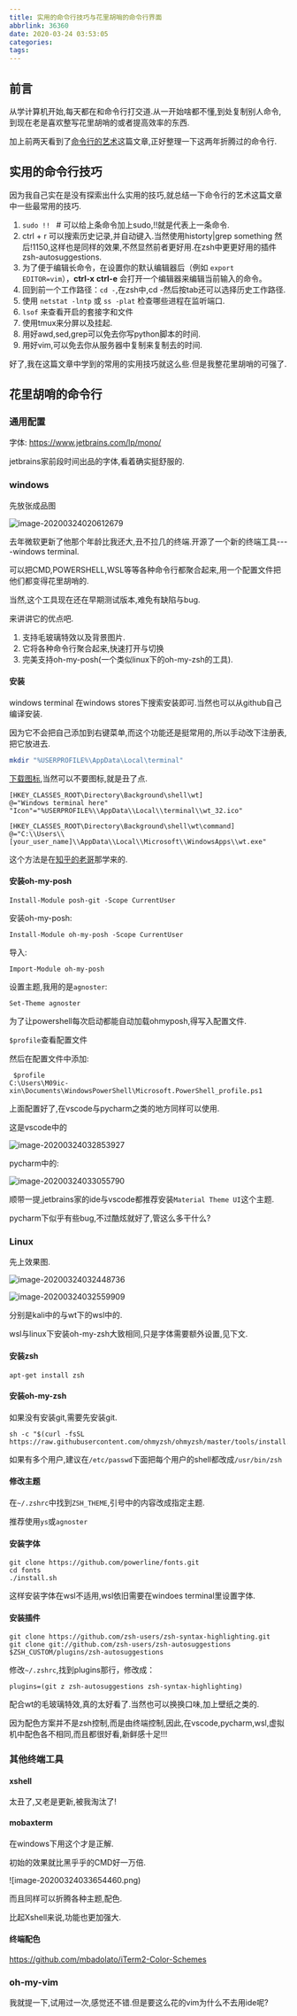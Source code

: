 ```yaml
---
title: 实用的命令行技巧与花里胡哨的命令行界面
abbrlink: 36360
date: 2020-03-24 03:53:05
categories:
tags:
---
```



## 前言

从学计算机开始,每天都在和命令行打交道.从一开始啥都不懂,到处复制别人命令,到现在老是喜欢整写花里胡哨的或者提高效率的东西.

加上前两天看到了[命令行的艺术](https://github.com/jlevy/the-art-of-command-line/blob/master/README-zh.md)这篇文章,正好整理一下这两年折腾过的命令行.

## 实用的命令行技巧

因为我自己实在是没有探索出什么实用的技巧,就总结一下命令行的艺术这篇文章中一些最常用的技巧.

1. `sudo !! ` # 可以给上条命令加上sudo,!!就是代表上一条命令.
2. ctrl + r 可以搜索历史记录,并自动键入.当然使用historty|grep something 然后!1150,这样也是同样的效果,不然显然前者更好用.在zsh中更更好用的插件zsh-autosuggestions.
3. 为了便于编辑长命令，在设置你的默认编辑器后（例如 `export EDITOR=vim`），**ctrl-x** **ctrl-e** 会打开一个编辑器来编辑当前输入的命令。
4. 回到前一个工作路径：`cd -`,在zsh中,cd -然后按tab还可以选择历史工作路径.
5. 使用 `netstat -lntp` 或 `ss -plat` 检查哪些进程在监听端口.
6. `lsof` 来查看开启的套接字和文件
7. 使用tmux来分屏以及挂起.
8. 用好awd,sed,grep可以免去你写python脚本的时间.
9. 用好vim,可以免去你从服务器中复制来复制去的时间.

好了,我在这篇文章中学到的常用的实用技巧就这么些.但是我整花里胡哨的可强了.

## 花里胡哨的命令行

### 通用配置

字体: https://www.jetbrains.com/lp/mono/

jetbrains家前段时间出品的字体,看着确实挺舒服的.

### windows

先放张成品图

![image-20200324020612679](image-20200324020612679.png)

去年微软更新了他那个年龄比我还大,丑不拉几的终端.开源了一个新的终端工具----windows terminal.

可以把CMD,POWERSHELL,WSL等等各种命令行都聚合起来,用一个配置文件把他们都变得花里胡哨的.

当然,这个工具现在还在早期测试版本,难免有缺陷与bug.

来讲讲它的优点吧.

1. 支持毛玻璃特效以及背景图片.
2. 它将各种命令行聚合起来,快速打开与切换
3. 完美支持oh-my-posh(一个类似linux下的oh-my-zsh的工具).

#### 安装

windows terminal 在windows stores下搜索安装即可.当然也可以从github自己编译安装.

因为它不会把自己添加到右键菜单,而这个功能还是挺常用的,所以手动改下注册表,把它放进去.

```bash
mkdir "%USERPROFILE%\AppData\Local\terminal"
```

[下载图标](https://github.com/M09Ic/My_Command_Config/blob/master/wt_32.ico),当然可以不要图标,就是丑了点.

```
[HKEY_CLASSES_ROOT\Directory\Background\shell\wt]
@="Windows terminal here"
"Icon"="%USERPROFILE%\\AppData\\Local\\terminal\\wt_32.ico"

[HKEY_CLASSES_ROOT\Directory\Background\shell\wt\command]
@="C:\\Users\\[your_user_name]\\AppData\\Local\\Microsoft\\WindowsApps\\wt.exe"
```

这个方法是在[知乎的老哥](https://www.zhihu.com/question/325948326)那学来的.



#### 安装oh-my-posh



`Install-Module posh-git -Scope CurrentUser`

安装oh-my-posh:

`Install-Module oh-my-posh -Scope CurrentUser`

导入:

`Import-Module oh-my-posh`

设置主题,我用的是`agnoster`:

`Set-Theme agnoster`

为了让powershell每次启动都能自动加载ohmyposh,得写入配置文件.

`$profile`查看配置文件

然后在配置文件中添加:

```
 $profile
C:\Users\M09ic-xin\Documents\WindowsPowerShell\Microsoft.PowerShell_profile.ps1
```

上面配置好了,在vscode与pycharm之类的地方同样可以使用.

这是vscode中的

![image-20200324032853927](image-20200324032853927.png)

pycharm中的:

![image-20200324033055790](image-20200324033055790.png)

顺带一提,jetbrains家的ide与vscode都推荐安装`Material Theme UI`这个主题.

pycharm下似乎有些bug,不过酷炫就好了,管这么多干什么?

### Linux

先上效果图.

![image-20200324032448736](image-20200324032448736.png)

![image-20200324032559909](image-20200324032559909.png)

分别是kali中的与wt下的wsl中的.

wsl与linux下安装oh-my-zsh大致相同,只是字体需要额外设置,见下文.

#### 安装zsh

`apt-get install zsh`

#### 安装oh-my-zsh

如果没有安装git,需要先安装git.

```
sh -c "$(curl -fsSL https://raw.githubusercontent.com/ohmyzsh/ohmyzsh/master/tools/install.sh)"
```

如果有多个用户,建议在`/etc/passwd`下面把每个用户的shell都改成`/usr/bin/zsh`

#### 修改主题

在`~/.zshrc`中找到`ZSH_THEME`,引号中的内容改成指定主题.

推荐使用`ys`或`agnoster`

#### 安装字体

```
git clone https://github.com/powerline/fonts.git
cd fonts
./install.sh
```

这样安装字体在wsl不适用,wsl依旧需要在windoes terminal里设置字体.

#### 安装插件

```
git clone https://github.com/zsh-users/zsh-syntax-highlighting.git
git clone git://github.com/zsh-users/zsh-autosuggestions $ZSH_CUSTOM/plugins/zsh-autosuggestions
```

修改`~/.zshrc`,找到plugins那行，修改成：

```
plugins=(git z zsh-autosuggestions zsh-syntax-highlighting)
```

配合wt的毛玻璃特效,真的太好看了.当然也可以换换口味,加上壁纸之类的.

因为配色方案并不是zsh控制,而是由终端控制,因此,在vscode,pycharm,wsl,虚拟机中配色各不相同,而且都很好看,新鲜感十足!!!

### 其他终端工具

#### xshell

太丑了,又老是更新,被我淘汰了!

#### mobaxterm

在windows下用这个才是正解.

初始的效果就比黑乎乎的CMD好一万倍.

![image-20200324033654460.png)

而且同样可以折腾各种主题,配色.

比起Xshell来说,功能也更加强大.

#### 终端配色

https://github.com/mbadolato/iTerm2-Color-Schemes

### oh-my-vim

我就提一下,试用过一次,感觉还不错.但是要这么花的vim为什么不去用ide呢?